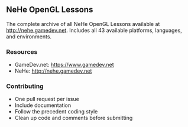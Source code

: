 ## NeHe OpenGL Lessons

The complete archive of all NeHe OpenGL Lessons available at http://nehe.gamedev.net. Includes all 43 available platforms, languages, and environments.

### Resources

* GameDev.net: https://www.gamedev.net
* NeHe: http://nehe.gamedev.net

### Contributing

* One pull request per issue
* Include documentation
* Follow the precedent coding style
* Clean up code and comments before submitting



